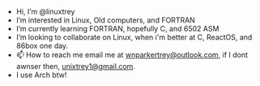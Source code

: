 -  Hi, I’m @linuxtrey
-  I’m interested in Linux, Old computers, and FORTRAN
-  I’m currently learning FORTRAN, hopefully C, and 6502 ASM
-  I’m looking to collaborate on Linux, when i'm better at C, ReactOS, and 86box one day.
- 📫 How to reach me email me at wnparkertrey@outlook.com, if I dont awnser then, unixtrey1@gmail.com.
- I use Arch btw! 

<!---
linuxtrey/linuxtrey is a ✨ special ✨ repository because its `README.md` (this file) appears on your GitHub profile.
You can click the Preview link to take a look at your changes.
--->
